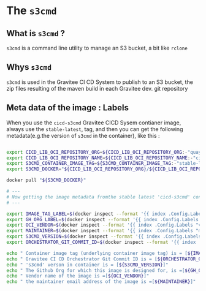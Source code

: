 # The `s3cmd`


## What is `s3cmd` ?

`s3cmd` is a command line utility to manage an S3 bucket, a bit like `rclone`

## Whys `s3cmd`

`s3cmd` is used in the Gravitee CI CD System to publish to an S3 bucket, the zip files resulting of the maven build in  each Gravitee dev. git repository

## Meta data of the image : Labels

When you use the `cicd-s3cmd` Gravitee CICD Sysem contianer image, always use the `stable-latest`, tag, and then you can get the following metadata(e.g.the version of `s3cmd` in the container), like this :

```bash

export CICD_LIB_OCI_REPOSITORY_ORG=${CICD_LIB_OCI_REPOSITORY_ORG:-"quay.io/gravitee-lab"}
export CICD_LIB_OCI_REPOSITORY_NAME=${CICD_LIB_OCI_REPOSITORY_NAME:-"cicd-s3cmd"}
export S3CMD_CONTAINER_IMAGE_TAG=${S3CMD_CONTAINER_IMAGE_TAG:-"stable-latest"}
export S3CMD_DOCKER="${CICD_LIB_OCI_REPOSITORY_ORG}/${CICD_LIB_OCI_REPOSITORY_NAME}:${S3CMD_CONTAINER_IMAGE_TAG}"

docker pull "${S3CMD_DOCKER}"

# ---
# Now getting the image metadata fromthe stable latest 'cicd-s3cmd' container image :
# ---

export IMAGE_TAG_LABEL=$(docker inspect --format '{{ index .Config.Labels "oci.image.tag"}}' "${S3CMD_DOCKER}")
export GH_ORG_LABEL=$(docker inspect --format '{{ index .Config.Labels "cicd.github.org"}}' "${S3CMD_DOCKER}")
export OCI_VENDOR=$(docker inspect --format '{{ index .Config.Labels "vendor"}}' "${S3CMD_DOCKER}")
export MAINTAINER=$(docker inspect --format '{{ index .Config.Labels "maintainer"}}' "${S3CMD_DOCKER}")
export S3CMD_VERSION=$(docker inspect --format '{{ index .Config.Labels "cicd.s3cmd.version"}}' "${S3CMD_DOCKER}")
export ORCHESTRATOR_GIT_COMMIT_ID=$(docker inspect --format '{{ index .Config.Labels "cicd.orchestrator.git.commit.id"}}' "${S3CMD_DOCKER}")

echo " Container image tag (underlying container image tag) is = [${IMAGE_TAG_LABEL}]"
echo " Gravitee CI CD Orchestrator Git Commit ID is = [${ORCHESTRATOR_GIT_COMMIT_ID}]"
echo " 's3cmd' verson in container is = [${S3CMD_VERSION}]"
echo " The Github Org for which this image is designed for, is =[${GH_ORG_LABEL}]"
echo " Vendor name of the image is =[${OCI_VENDOR}]"
echo " the maintainer email address of the image is =[${MAINTAINER}]"

```
